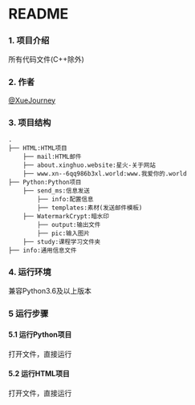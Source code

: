 # README
### 1. 项目介绍
所有代码文件(C++除外)

### 2. 作者
[@XueJourney](https://github.com/XueJourney/)

### 3. 项目结构
```
.
├── HTML:HTML项目
    ├── mail:HTML邮件
    ├── about.xinghuo.website:星火-关于网站
    ├── www.xn--6qq986b3xl.world:www.我爱你的.world
├── Python:Python项目
    ├── send_ms:信息发送
        ├── info:配置信息
        ├── templates:素材(发送邮件模板)
    ├── WatermarkCrypt:暗水印
        ├── output:输出文件
        ├── pic:输入图片
    ├── study:课程学习文件夹
├── info:通用信息文件
```

### 4. 运行环境
兼容Python3.6及以上版本

### 5 运行步骤
#### 5.1 运行Python项目
打开文件，直接运行
#### 5.2 运行HTML项目
打开文件，直接运行
